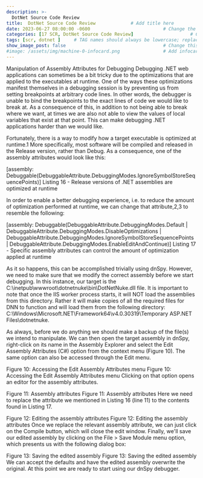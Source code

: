 ```yaml
---
description: >-
  DotNet Source Code Review
title:  DotNet Source Code Review             # Add title here
date: 2023-06-27 08:00:00 -0600                           # Change the date to match completion date
categories: [17 SCR, DotNet Source Code Review]                     # Change Templates to Writeup
tags: [scr, dotnet ]     # TAG names should always be lowercase; replace template with writeup, and add relevant tags
show_image_post: false                                    # Change this to true
#image: /assets/img/machine-0-infocard.png                # Add infocard image here for post preview image
---
```


Manipulation of Assembly Attributes for Debugging
Debugging .NET web applications can sometimes be a bit tricky due to the optimizations that are applied to the executables at runtime. One of the ways these optimizations manifest themselves in a debugging session is by preventing us from setting breakpoints at arbitrary code lines. In other words, the debugger is unable to bind the breakpoints to the exact lines of code we would like to break at. As a consequence of this, in addition to not being able to break where we want, at times we are also not able to view the values of local variables that exist at that point. This can make debugging .NET applications harder than we would like.

Fortunately, there is a way to modify how a target executable is optimized at runtime.1 More specifically, most software will be compiled and released in the Release version, rather than Debug. As a consequence, one of the assembly attributes would look like this:

[assembly: Debuggable(DebuggableAttribute.DebuggingModes.IgnoreSymbolStoreSequencePoints)]
Listing 16 - Release versions of .NET assemblies are optimized at runtime

In order to enable a better debugging experience, i.e. to reduce the amount of optimization performed at runtime, we can change that attribute,2,3 to resemble the following:

[assembly: Debuggable(DebuggableAttribute.DebuggingModes.Default | DebuggableAttribute.DebuggingModes.DisableOptimizations | DebuggableAttribute.DebuggingModes.IgnoreSymbolStoreSequencePoints | DebuggableAttribute.DebuggingModes.EnableEditAndContinue)]
Listing 17 - Specific assembly attributes can control the amount of optimization applied at runtime

As it so happens, this can be accomplished trivially using dnSpy. However, we need to make sure that we modify the correct assembly before we start debugging. In this instance, our target is the C:\inetpub\wwwroot\dotnetnuke\bin\DotNetNuke.dll file. It is important to note that once the IIS worker process starts, it will NOT load the assemblies from this directory. Rather it will make copies of all the required files for DNN to function and will load them from the following directory: C:\Windows\Microsoft.NET\Framework64\v4.0.30319\Temporary ASP.NET Files\dotnetnuke\.

As always, before we do anything we should make a backup of the file(s) we intend to manipulate. We can then open the target assembly in dnSpy, right-click on its name in the Assembly Explorer and select the Edit Assembly Attributes (C#) option from the context menu (Figure 10). The same option can also be accessed through the Edit menu.

Figure 10: Accessing the Edit Assembly Attributes menu
Figure 10: Accessing the Edit Assembly Attributes menu
Clicking on that option opens an editor for the assembly attributes.

Figure 11: Assembly attributes
Figure 11: Assembly attributes
Here we need to replace the attribute we mentioned in Listing 16 (line 11) to the contents found in Listing 17.

Figure 12: Editing the assembly attributes
Figure 12: Editing the assembly attributes
Once we replace the relevant assembly attribute, we can just click on the Compile button, which will close the edit window. Finally, we'll save our edited assembly by clicking on the File > Save Module menu option, which presents us with the following dialog box:

Figure 13: Saving the edited assembly
Figure 13: Saving the edited assembly
We can accept the defaults and have the edited assembly overwrite the original. At this point we are ready to start using our dnSpy debugger.